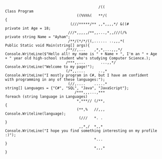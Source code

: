                                                                     
                                               /((                              Class Program 
                                     ((%%%%(   **/(                               {
                                  (///*****/** ,,*,,,,*/ &((#                       private int Age = 18;
                                 ///*,,,,,/**,,...,*,,///(/%                        private string Name = "Ayham";
                                 /**/(*/*/((,...... ..,,,*(                         Public Static void Main(string[] args){
                                /**//,...    ,*,*,...,,,*/                              Console.WriteLine($"Hello all! my name is " + Name + ", I'm an " + Age + " year old high-school student who's studying Computer Science.);
                                /***,,...       ...,,*/                                 Console.WriteLine("Welcome to my page!");
                                (/*,,....      ..,*                                     Console.WriteLine("I mostly program in C#, but I have am confident with programming in any of these languages:");
                                 (//,....    .....*                                     string[] Languages = {"C#", "SQL", "Java", "JavaScript"};
                                    /***,,,...,***                                      foreach (string language in Languages)
                                     *,***// (/**,                                      {
                                     (**,%   //,,,                                        Console.Writeline(language);
                                      (///   *. .                                       } 
                                      ,,*,/  *,,*                                     Console.WriteLine("I hope you find something interesting on my profile :)");
                                             *...                                   }
                                             *,,,*                                }
                                                                                
